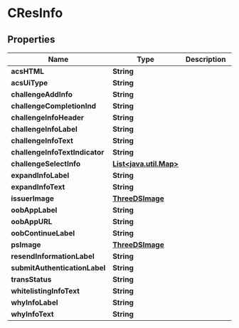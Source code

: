 
# CResInfo

## Properties
Name | Type | Description | Notes
------------ | ------------- | ------------- | -------------
**acsHTML** | **String** |  |  [optional]
**acsUiType** | **String** |  |  [optional]
**challengeAddInfo** | **String** |  |  [optional]
**challengeCompletionInd** | **String** |  |  [optional]
**challengeInfoHeader** | **String** |  |  [optional]
**challengeInfoLabel** | **String** |  |  [optional]
**challengeInfoText** | **String** |  |  [optional]
**challengeInfoTextIndicator** | **String** |  |  [optional]
**challengeSelectInfo** | [**List&lt;java.util.Map&gt;**](java.util.Map.md) |  |  [optional]
**expandInfoLabel** | **String** |  |  [optional]
**expandInfoText** | **String** |  |  [optional]
**issuerImage** | [**ThreeDSImage**](ThreeDSImage.md) |  |  [optional]
**oobAppLabel** | **String** |  |  [optional]
**oobAppURL** | **String** |  |  [optional]
**oobContinueLabel** | **String** |  |  [optional]
**psImage** | [**ThreeDSImage**](ThreeDSImage.md) |  |  [optional]
**resendInformationLabel** | **String** |  |  [optional]
**submitAuthenticationLabel** | **String** |  |  [optional]
**transStatus** | **String** |  |  [optional]
**whitelistingInfoText** | **String** |  |  [optional]
**whyInfoLabel** | **String** |  |  [optional]
**whyInfoText** | **String** |  |  [optional]



